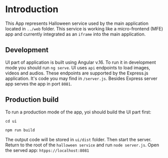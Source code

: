# Introduction

This App represents Halloween service used by the main application located in `../web` folder.
This service is working like a micro-frontend (MFE) app and currently integrated as an `iframe` into the main 
application.

## Development 

UI part of application is built using Angular v.16. To run it in development mode
you should run `ng serve`. UI uses `api` endpoints to load images, videos and audios.
These endpoints are supported by the Express.js application. It's code you may find in 
`/server.js`. Besides Express server app serves the app in port `8081`.

## Production build

To run a production mode of the app, yoi should build the UI part first: 
```
cd ui

npm run build
```

The output code will be stored in `ui/dist` folder. Then start the server. Return to the root of the `halloween service`
and run `node server.js`. Open the served app: `htpps://localhost:8081`
